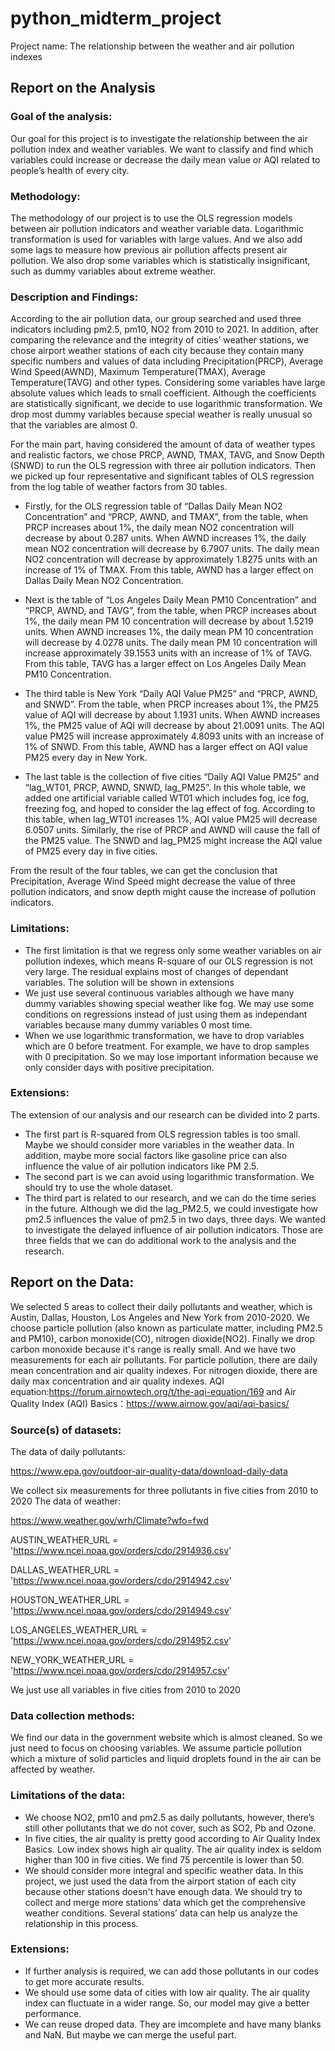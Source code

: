 # python_midterm_project
Project name: The relationship between the weather and air pollution indexes

## Report on the Analysis

### Goal of the analysis:

Our goal for this project is to investigate the relationship between the air pollution index and weather variables. We want to classify and find which variables could increase or decrease the daily mean value or AQI related to people’s health of every city.

### Methodology:

The methodology of our project is to use the OLS regression models between air pollution indicators and weather variable data. Logarithmic transformation is used for variables with large values. And we also add some lags to measure how previous air pollution affects present air pollution. We also drop some variables which is statistically insignificant, such as dummy variables about extreme weather.

### Description and Findings:

According to the air pollution data, our group searched and used three indicators including pm2.5, pm10, NO2 from 2010 to 2021. In addition, after comparing the relevance and the integrity of cities’ weather stations, we chose airport weather stations of each city because they contain many specific numbers and values of data including Precipitation(PRCP), Average Wind Speed(AWND), Maximum Temperature(TMAX), Average Temperature(TAVG) and other types. Considering some variables have large absolute values which leads to small coefficient. Although the coefficients are statistically significant, we decide to use logarithmic transformation. We drop most dummy variables because special weather is really unusual so that the variables are almost 0.

For the main part, having considered the amount of data of weather types and realistic factors, we chose PRCP, AWND, TMAX, TAVG, and Snow Depth (SNWD) to run the OLS regression with three air pollution indicators. Then we picked up four representative and significant tables of OLS regression from the log table of weather factors from 30 tables. 

* Firstly, for the OLS regression table of “Dallas Daily Mean NO2 Concentration” and “PRCP, AWND, and TMAX”, from the table, when PRCP increases about 1%, the daily mean NO2 concentration will decrease by about 0.287 units. When AWND increases 1%, the daily mean NO2 concentration will decrease by 6.7907 units. The daily mean NO2 concentration will decrease by approximately 1.8275 units with an increase of 1% of TMAX. From this table, AWND has a larger effect on Dallas Daily Mean NO2 Concentration.

* Next is the table of “Los Angeles Daily Mean PM10 Concentration” and “PRCP, AWND, and TAVG”, from the table, when PRCP increases about 1%, the daily mean PM 10 concentration will decrease by about 1.5219 units. When AWND increases 1%, the daily mean PM 10 concentration will decrease by 4.0278 units. The daily mean PM 10 concentration will increase approximately 39.1553 units with an increase of 1% of TAVG. From this table, TAVG has a larger effect on Los Angeles Daily Mean PM10 Concentration.

* The third table is New York “Daily AQI Value PM25” and “PRCP, AWND, and SNWD”. From the table, when PRCP increases about 1%, the PM25 value of AQI will decrease by about 1.1931 units. When AWND increases 1%, the PM25 value of AQI will decrease by about 21.0091 units. The AQI value PM25 will increase approximately 4.8093 units with an increase of 1% of SNWD. From this table, AWND has a larger effect on AQI value PM25 every day in New York. 

* The last table is the collection of five cities “Daily AQI Value PM25” and “lag_WT01, PRCP, AWND, SNWD, lag_PM25”. In this whole table, we added one artificial variable called WT01 which includes fog, ice fog, freezing fog, and hoped to consider the lag effect of fog. According to this table, when lag_WT01 increases 1%, AQI value PM25 will decrease 6.0507 units. Similarly, the rise of PRCP and AWND will cause the fall of the PM25 value. The SNWD and lag_PM25 might increase the AQI value of PM25 every day in five cities. 

From the result of the four tables, we can get the conclusion that Precipitation, Average Wind Speed might decrease the value of three pollution indicators, and snow depth might cause the increase of pollution indicators. 

### Limitations:

* The first limitation is that we regress only some weather variables on air pollution indexes, which means R-square of our OLS regression is not very large. The residual explains most of changes of dependant variables. The solution will be shown in extensions
* We just use several continuous variables although we have many dummy variables showing special weather like fog. We may use some conditions on regressions instead of just using them as independant variables because many dummy variables 0 most time.
* When we use logarithmic transformation, we have to drop variables which are 0 before treatment. For example, we have to drop samples with 0 precipitation. So we may lose important information because we only consider days with positive precipitation.



### Extensions:

The extension of our analysis and our research can be divided into 2 parts. 
* The first part is R-squared from OLS regression tables is too small. Maybe we should consider more variables in the weather data. In addition, maybe more social factors like gasoline price can also influence the value of air pollution indicators like PM 2.5. 
* The second part is we can avoid using logarithmic transformation. We should try to use the whole dataset.
* The third part is related to our research, and we can do the time series in the future. Although we did the lag_PM2.5, we could investigate how pm2.5 influences the value of pm2.5 in two days, three days. We wanted to investigate the delayed influence of air pollution indicators. Those are three fields that we can do additional work to the analysis and the research. 



## Report on the Data:

We selected 5 areas to collect their daily pollutants and weather, which is Austin, Dallas, Houston, Los Angeles and New York from 2010-2020. We choose particle pollution (also known as particulate matter, including PM2.5 and PM10), carbon monoxide(CO), nitrogen dioxide(NO2). Finally we drop carbon monoxide because it's range is really small. And we have two measurements for each air pollutants. For particle pollution, there are daily mean concentration and air quality indexes. For nitrogen dioxide, there are daily max concentration and air quality indexes. AQI equation:https://forum.airnowtech.org/t/the-aqi-equation/169 and Air Quality Index (AQI) Basics：https://www.airnow.gov/aqi/aqi-basics/

### Source(s) of datasets:

The data of daily pollutants:

https://www.epa.gov/outdoor-air-quality-data/download-daily-data

We collect six measurements for three pollutants in five cities from 2010 to 2020
The data of weather:

https://www.weather.gov/wrh/Climate?wfo=fwd

AUSTIN_WEATHER_URL = 'https://www.ncei.noaa.gov/orders/cdo/2914936.csv'

DALLAS_WEATHER_URL = 'https://www.ncei.noaa.gov/orders/cdo/2914942.csv'

HOUSTON_WEATHER_URL = 'https://www.ncei.noaa.gov/orders/cdo/2914949.csv'

LOS_ANGELES_WEATHER_URL = 'https://www.ncei.noaa.gov/orders/cdo/2914952.csv'

NEW_YORK_WEATHER_URL = 'https://www.ncei.noaa.gov/orders/cdo/2914957.csv'

We just use all variables in five cities from 2010 to 2020

### Data collection methods:

We find our data in the government website which is almost cleaned. So we just need to focus on choosing variables. We assume particle pollution which a mixture of solid particles and liquid droplets found in the air can be affected by weather. 

### Limitations of the data:

* We choose NO2, pm10 and pm2.5 as daily pollutants, however, there’s still other pollutants that we do not cover, such as SO2, Pb and Ozone.
* In five cities, the air quality is pretty good according to Air Quality Index Basics. Low index shows high air quality. The air quality index is seldom higher than 100 in five cities. We find 75 percentile is lower than 50. 
* We should consider more integral and specific weather data. In this project, we just used the data from the airport station of each city because other stations doesn't have enough data. We should try to collect and merge more stations’ data which get the comprehensive weather conditions. Several stations’ data can help us analyze the relationship in this process. 

### Extensions:

* If further analysis is required, we can add those pollutants in our codes to get more accurate results. 
* We should use some data of cities with low air quality. The air quality index can fluctuate in a wider range. So, our model may give a better performance.
* We can reuse droped data. They are imcomplete and have many blanks and NaN. But maybe we can merge the useful part.


